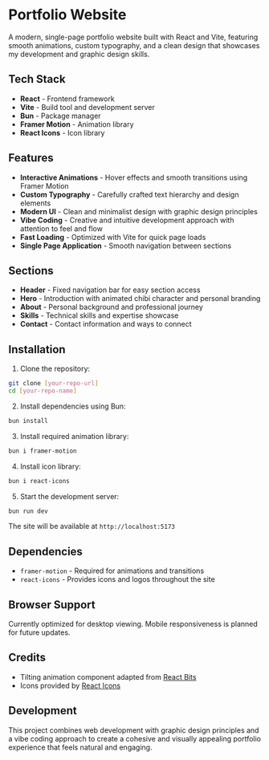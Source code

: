 # Portfolio Website

A modern, single-page portfolio website built with React and Vite, featuring smooth animations, custom typography, and a clean design that showcases my development and graphic design skills.

## Tech Stack

- **React** - Frontend framework
- **Vite** - Build tool and development server
- **Bun** - Package manager
- **Framer Motion** - Animation library
- **React Icons** - Icon library

## Features

- **Interactive Animations** - Hover effects and smooth transitions using Framer Motion
- **Custom Typography** - Carefully crafted text hierarchy and design elements
- **Modern UI** - Clean and minimalist design with graphic design principles
- **Vibe Coding** - Creative and intuitive development approach with attention to feel and flow
- **Fast Loading** - Optimized with Vite for quick page loads
- **Single Page Application** - Smooth navigation between sections

## Sections

- **Header** - Fixed navigation bar for easy section access
- **Hero** - Introduction with animated chibi character and personal branding
- **About** - Personal background and professional journey
- **Skills** - Technical skills and expertise showcase
- **Contact** - Contact information and ways to connect

## Installation

1. Clone the repository:

```bash
git clone [your-repo-url]
cd [your-repo-name]
```

2. Install dependencies using Bun:

```bash
bun install
```

3. Install required animation library:

```bash
bun i framer-motion
```

4. Install icon library:

```bash
bun i react-icons
```

5. Start the development server:

```bash
bun run dev
```

The site will be available at `http://localhost:5173`

## Dependencies

- `framer-motion` - Required for animations and transitions
- `react-icons` - Provides icons and logos throughout the site

## Browser Support

Currently optimized for desktop viewing. Mobile responsiveness is planned for future updates.

## Credits

- Tilting animation component adapted from [React Bits](https://github.com/DavidHDev/react-bits)
- Icons provided by [React Icons](https://www.npmjs.com/package/react-icons)

## Development

This project combines web development with graphic design principles and a vibe coding approach to create a cohesive and visually appealing portfolio experience that feels natural and engaging.
